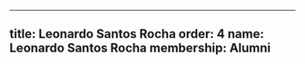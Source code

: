 ---
  title: Leonardo Santos Rocha
  order: 4
  name: Leonardo Santos Rocha
  membership: Alumni
  ---
  